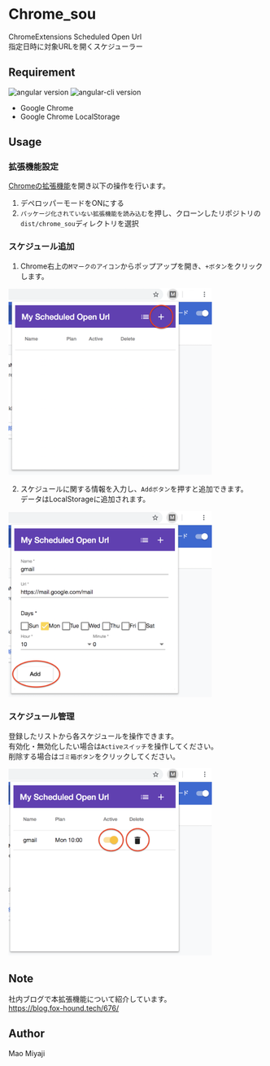 # Chrome_sou

ChromeExtensions Scheduled Open Url   
指定日時に対象URLを開くスケジューラー  

## Requirement

![angular version](https://img.shields.io/badge/angular-6.1.7-brightgreen)
![angular-cli version](https://img.shields.io/badge/angular%2Fcli%20-6.1.5-brightgreen)

* Google Chrome
* Google Chrome LocalStorage

## Usage

### 拡張機能設定

[Chromeの拡張機能](chrome://extensions/)を開き以下の操作を行います。

1. デペロッパーモードをONにする
2. `パッケージ化されていない拡張機能を読み込む`を押し、クローンしたリポジトリの`dist/chrome_sou`ディレクトリを選択

### スケジュール追加

1. Chrome右上の`Mマークのアイコン`からポップアップを開き、`+ボタン`をクリックします。
<img src="https://github.com/mao-miyaji/chrome_sou/blob/stock/img/step1.png" width="400">

2. スケジュールに関する情報を入力し、`Addボタン`を押すと追加できます。  
データはLocalStorageに追加されます。
<img src="https://github.com/mao-miyaji/chrome_sou/blob/stock/img/step2.png" width="400">


### スケジュール管理

登録したリストから各スケジュールを操作できます。  
有効化・無効化したい場合は`Activeスイッチ`を操作してください。  
削除する場合は`ゴミ箱ボタン`をクリックしてください。  

<img src="https://github.com/mao-miyaji/chrome_sou/blob/stock/img/step3.png" width="400">

## Note

社内ブログで本拡張機能について紹介しています。  
https://blog.fox-hound.tech/676/

## Author

Mao Miyaji
